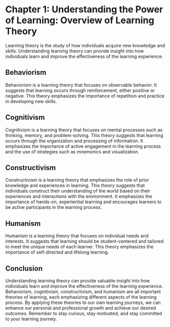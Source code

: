 Chapter 1: Understanding the Power of Learning: Overview of Learning Theory
===========================================================================

Learning theory is the study of how individuals acquire new knowledge and skills. Understanding learning theory can provide insight into how individuals learn and improve the effectiveness of the learning experience.

Behaviorism
-----------

Behaviorism is a learning theory that focuses on observable behavior. It suggests that learning occurs through reinforcement, either positive or negative. This theory emphasizes the importance of repetition and practice in developing new skills.

Cognitivism
-----------

Cognitivism is a learning theory that focuses on mental processes such as thinking, memory, and problem-solving. This theory suggests that learning occurs through the organization and processing of information. It emphasizes the importance of active engagement in the learning process and the use of strategies such as mnemonics and visualization.

Constructivism
--------------

Constructivism is a learning theory that emphasizes the role of prior knowledge and experiences in learning. This theory suggests that individuals construct their understanding of the world based on their experiences and interactions with the environment. It emphasizes the importance of hands-on, experiential learning and encourages learners to be active participants in the learning process.

Humanism
--------

Humanism is a learning theory that focuses on individual needs and interests. It suggests that learning should be student-centered and tailored to meet the unique needs of each learner. This theory emphasizes the importance of self-directed and lifelong learning.

Conclusion
----------

Understanding learning theory can provide valuable insight into how individuals learn and improve the effectiveness of the learning experience. Behaviorism, cognitivism, constructivism, and humanism are all important theories of learning, each emphasizing different aspects of the learning process. By applying these theories to our own learning journeys, we can enhance our personal and professional growth and achieve our desired outcomes. Remember to stay curious, stay motivated, and stay committed to your learning journey.
